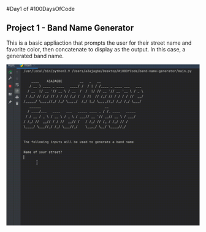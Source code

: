 #Day1 of #100DaysOfCode


## Project 1 - Band Name Generator
This is a basic appliaction that prompts the user for their street name and favorite color, then concatenate to display as the output. In this case, a generated band name.

![Demo](https://github.com/A3AJAGBE/band-name-generator/blob/band-name-app/band_name_project.gif)
